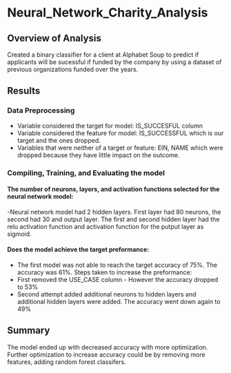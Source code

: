 # Neural_Network_Charity_Analysis

## Overview of Analysis
Created a binary classifier for a client at Alphabet Soup to predict if applicants will be sucessful if funded by the company by using a dataset of previous organizations funded over the years. 

## Results
### Data Preprocessing
- Variable considered the target for model: IS_SUCCESFUL column
- Variable considered the feature for model: IS_SUCCESSFUL which is our target and the ones dropped.
- Variables that were neither of a target or feature: EIN, NAME which were dropped because they have little impact on the outcome. 

### Compiling, Training, and Evaluating the model
#### The number of neurons, layers, and activation functions selected for the neural network model:
-Neural network model had 2 hidden layers. First layer had 80 neurons, the second had 30 and output layer. The first and second hidden layer had the relu activation function and activation function for the putput layer as sigmoid. 
#### Does the model achieve the target preformance:
- The first model was not able to reach the target accuracy of 75%. The accuracy was 61%.
Steps taken to increase the preformance:
- First removed the USE_CASE column
      - However the accuracy dropped to 53%
- Second attempt added additional neurons to hidden layers and additional hidden layers were added. The accuracy went down again to 49%

## Summary
The model ended up with decreased accuracy with more optimization. Further optimization to increase accuracy could be by removing more features, adding random forest classifers. 
